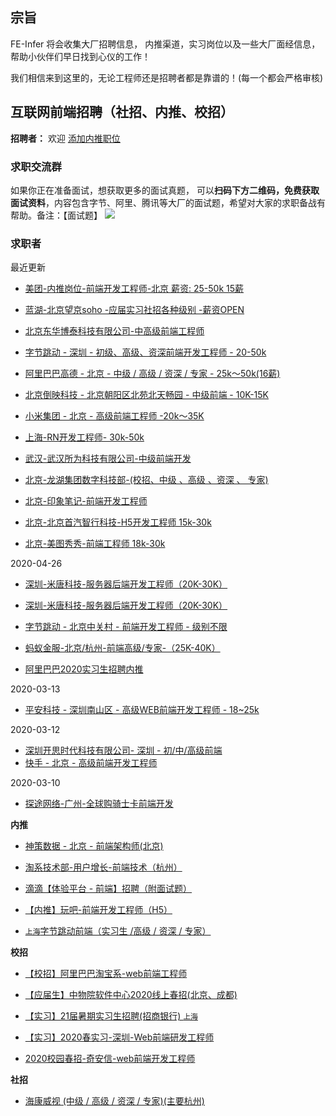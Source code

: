 ## 宗旨
FE-Infer 将会收集大厂招聘信息， 内推渠道，实习岗位以及一些大厂面经信息，帮助小伙伴们早日找到心仪的工作！

我们相信来到这里的，无论工程师还是招聘者都是靠谱的！(每一个都会严格审核)

## 互联网前端招聘（社招、内推、校招）

**招聘者：**  欢迎 [添加内推职位](https://github.com/koala-coding/FE-Infer/issues/new?assignees=&labels=&template=publish_job.md&title=%E5%85%AC%E5%8F%B8%E5%90%8D+-+%E5%9C%B0%E7%82%B9+-+%E5%B2%97%E4%BD%8D%E7%BA%A7%E5%88%AB+-+%E8%96%AA%E8%B5%84%E8%8C%83%E5%9B%B4)  


### 求职交流群
如果你正在准备面试，想获取更多的面试真题， 可以**扫码下方二维码，免费获取面试资料**，内容包含字节、阿里、腾讯等大厂的面试题，希望对大家的求职备战有帮助。备注：【面试题】
![](http://www.inode.club/wechat.jpg)

### 求职者

最近更新
- [美团-内推岗位-前端开发工程师-北京 薪资: 25-50k 15薪](./infer/20210309-meituan-beijing.md)

- [蓝湖-北京望京soho -应届实习社招各种级别 -薪资OPEN](./infer/20210309-lanhu-beijing.md)

- [北京东华博泰科技有限公司-中高级前端工程师](./infer/20210305-donghua-beijing.md)

- [字节跳动 - 深圳 - 初级、高级、资深前端开发工程师 - 20-50k](./infer/20201110-shengzhen-zijietiaodong.md)

- [阿里巴巴高德 - 北京 - 中级 / 高级 / 资深 / 专家 - 25k～50k(16薪)](./infer/20210220-beijing-gaode.md)

- [北京倒映科技 - 北京朝阳区北苑北天畅园 - 中级前端 - 10K-15K ](./infer/20201110-beijing-daoying.md)

- [小米集团 - 北京 - 高级前端工程师 -20k～35K](./infer/20201016-beijing-xiaomi.md)

- [上海-RN开发工程师- 30k-50k](./infer/20201018-shanghai-RN.md)

- [武汉-武汉所为科技有限公司-中级前端开发](./infer/20200827-beijing-suowei.md)

- [北京-龙湖集团数字科技部-(校招、中级 、高级 、资深 、 专家)](./infer/20200827-beijing-longhu.md)

- [北京-印象笔记-前端开发工程师](./infer/20200821-beijing-yingxiang.md)

- [北京-北京首汽智行科技-H5开发工程师 15k-30k](./infer/20200819-beijing-shouqi.md)

- [北京-美图秀秀-前端工程师 18k-30k](./infer/20200526-beijing-meituxiuxiu.md)

2020-04-26

- [深圳-米唐科技-服务器后端开发工程师（20K-30K）](./infer/20200426-shenzhen-shenzhenmitang.md)

- [深圳-米唐科技-服务器后端开发工程师（20K-30K）](./infer/20200426-shenzhen-shenzhenmitang.md)

- [字节跳动 - 北京中关村 - 前端开发工程师 - 级别不限](./infer/20200404-beijing-toutiao.md)
  
- [蚂蚁金服-北京/杭州-前端高级/专家-（25K-40K）](./infer/20200318-hangzhou-myjf.md)

- [阿里巴巴2020实习生招聘内推](./school/20200318-anywhere-alibaba.md)

2020-03-13

- [平安科技 - 深圳南山区 - 高级WEB前端开发工程师 - 18~25k](./infer/20200313-shenzhen-pingan.md)

2020-03-12

- [深圳开思时代科技有限公司- 深圳 - 初/中/高级前端](./infer/20200312-shengzheng-kssd.md)
- [快手 - 北京 - 高级前端开发工程师](./infer/20200311-beijing-kuaishou.md)

 2020-03-10 
 
- [探途网络-广州-全球购骑士卡前端开发](./infer/20200310-guangzhou-ttwl.md)

**内推**
- [ 神策数据 - 北京 - 前端架构师(北京)](./infer/20200308-beijing-scsj.md)
- [淘系技术部-用户增长-前端技术（杭州）](./infer/20200307-hangzhou-ali_tabao.md)

- [滴滴【体验平台 - 前端】招聘（附面试题）](./infer/20200307-beijing-didi.md)

- [【内推】玩吧-前端开发工程师（H5）](./infer/20200307-beijing-wanba.md)

- [`上海`字节跳动前端（实习生 /高级 / 资深 / 专家）](./infer/20200307-shanghai-zjtd.md)


**校招**

- [【校招】阿里巴巴淘宝系-web前端工程师](./school/20200307-hangzhou-taobao.md)

- [【应届生】中物院软件中心2020线上春招(北京、成都)](./school/20200307-chengdu-zwyrjzx.md)

- [【实习】21届暑期实习生招聘(招商银行) `上海`](./school/20200307-shanghai-zsyh.md)

- [【实习】2020春实习-深圳-Web前端研发工程师](./school/20200307-shengzheng-baidu.md)

- [2020校园春招-奇安信-web前端开发工程师](./school/20200310-beijing-qax.md)

**社招**
- [海康威视 (中级 / 高级 / 资深 / 专家)(主要杭州)](./social/20200307-hangzhou-hkws.md)


